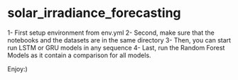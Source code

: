 # solar_irradiance_forecasting
1- First setup environment from env.yml
2- Second, make sure that the notebooks and the datasets are in the same directory
3- Then, you can start run LSTM or GRU models in any sequence
4- Last, run the Random Forest Models as it contain a comparison for all models.

Enjoy:)
